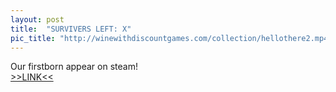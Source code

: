 ```yaml
---
layout: post
title:  "SURVIVERS LEFT: X"
pic_title: "http://winewithdiscountgames.com/collection/hellothere2.mp4"
---
```


Our firstborn appear on steam!<br>
<a class="superlink" href = "">>>LINK<<</a>

<!--more-->


